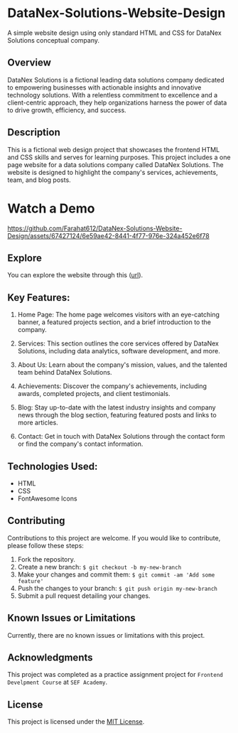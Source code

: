 # DataNex-Solutions-Website-Design

A simple website design using only standard HTML and CSS for DataNex Solutions conceptual company.


## Overview

DataNex Solutions is a fictional leading data solutions company dedicated to empowering businesses with actionable insights and innovative technology solutions. With a relentless commitment to excellence and a client-centric approach, they help organizations harness the power of data to drive growth, efficiency, and success.


## Description

This is a fictional web design project that showcases the frontend HTML and CSS skills and serves for learning purposes. This project includes a one page website for a data solutions company called DataNex Solutions. The website is designed to highlight the company's services, achievements, team, and blog posts.


# Watch a Demo

https://github.com/Farahat612/DataNex-Solutions-Website-Design/assets/67427124/6e59ae42-8441-4f77-976e-324a452e6f78


## Explore

You can explore the website through this ([url](https://farahat612.github.io/DataNex-Solutions-Website-Design/)). 


## Key Features:

1. Home Page: The home page welcomes visitors with an eye-catching banner, a featured projects section, and a brief introduction to the company.

2. Services: This section outlines the core services offered by DataNex Solutions, including data analytics, software development, and more.

3. About Us: Learn about the company's mission, values, and the talented team behind DataNex Solutions.

4. Achievements: Discover the company's achievements, including awards, completed projects, and client testimonials.

5. Blog: Stay up-to-date with the latest industry insights and company news through the blog section, featuring featured posts and links to more articles.

6. Contact: Get in touch with DataNex Solutions through the contact form or find the company's contact information.


## Technologies Used:

- HTML
- CSS
- FontAwesome Icons


## Contributing

Contributions to this project are welcome. If you would like to contribute, please follow these steps:

1. Fork the repository.
2. Create a new branch: `$ git checkout -b my-new-branch`
3. Make your changes and commit them: `$ git commit -am 'Add some feature'`
4. Push the changes to your branch: `$ git push origin my-new-branch`
5. Submit a pull request detailing your changes.


## Known Issues or Limitations

Currently, there are no known issues or limitations with this project.


## Acknowledgments

This project was completed as a practice assignment project for `Frontend Develpment Course` at `SEF Academy`. 


## License

This project is licensed under the [MIT License](LICENSE).
